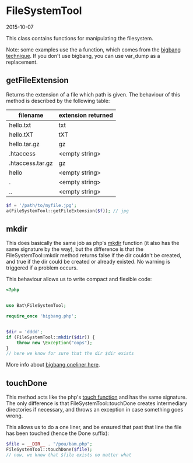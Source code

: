 FileSystemTool
=====================
2015-10-07



This class contains functions for manipulating the filesystem.

Note: 
some examples use the a function, which comes from the [bigbang technique]( https://github.com/lingtalfi/universe/blob/master/planets/TheScientist/convention.portableAutoloader.eng.md ).
If you don't use bigbang, you can use var_dump as a replacement.




getFileExtension
-----------

Returns the extension of a file which path is given.
The behaviour of this method is described by the following table:


filename      |      extension returned
------------  | --------------------
hello.txt            |  txt
hello.tXT            |  tXT
hello.tar.gz         |  gz
.htaccess            |  \<empty string>
.htaccess.tar.gz     |  gz
hello                |  \<empty string>
.                    |  \<empty string>
..                   |  \<empty string>



```php
$f = '/path/to/myfile.jpg';
a(FileSystemTool::getFileExtension($f)); // jpg
```



mkdir
-----------

This does basically the same job as php's [mkdir](http://php.net/manual/en/function.mkdir.php) function (it also has the same signature by the way), 
but the difference is that the FileSystemTool::mkdir method
returns false if the dir couldn't be created, and true if the
dir could be created or already existed.
No warning is triggered if a problem occurs.

This behaviour allows us to write compact and flexible code:


```php
<?php


use Bat\FileSystemTool;

require_once 'bigbang.php';


$dir = 'dddd';
if (FileSystemTool::mkdir($dir)) {
    throw new \Exception("oops");
}
// here we know for sure that the dir $dir exists

```
 

More info about [bigbang oneliner here]( https://github.com/lingtalfi/universe/blob/master/planets/TheScientist/convention.portableAutoloader.eng.md ).





touchDone
-----------

This method acts like the php's [touch function](http://php.net/manual/en/function.touch.php) and has the same signature.
The only difference is that FileSystemTool::touchDone creates intermediary directories if necessary,
and throws an exception in case something goes wrong.

This allows us to do a one liner, and be ensured that past that line the file has been touched (hence the Done suffix):
  
```php
$file = __DIR__ . "/pou/bam.php";
FileSystemTool::touchDone($file);
// now, we know that $file exists no matter what  
```  





